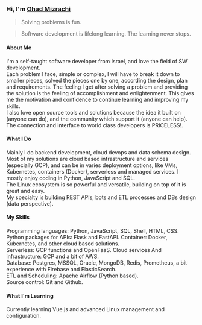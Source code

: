 ###  Hi, I'm [Ohad Mizrachi](https://github.com/ohad24)

> Solving problems is fun.

> Software development is lifelong learning. The learning never stops.

#### About Me
I'm a self-taught software developer from Israel, and love the field of SW development.  
Each problem I face, simple or complex, I will have to break it down to smaller pieces, solved the pieces one by one, according the design, plan and requirements. The feeling I get after solving a problem and providing the solution is the feeling of accomplishment and enlightenment. This gives me the motivation and confidence to continue learning and improving my skills.  
I also love open source tools and solutions because the idea it built on (anyone can do), and the community which support it (anyone can help). The connection and interface to world class developers is PRICELESS!.

#### What I Do
Mainly I do backend development, cloud devops and data schema design. Most of my solutions are cloud based infrastructure and services (especially GCP), and can be in varies deployment options, like VMs, Kubernetes, containers (Docker), serverless and managed services.
I mostly enjoy coding in Python, JavaScript and SQL.  
The Linux ecosystem is so powerful and versatile, building on top of it is great and easy.  
My specialty is building REST APIs, bots and ETL processes and DBs design (data perspective).

#### My Skills
Programming languages: Python, JavaScript, SQL, Shell, HTML, CSS.  
Python packages for APIs: Flask and FastAPI.
Container: Docker, Kubernetes, and other cloud based solutions.  
Serverless: GCP functions and OpenFaaS.
Cloud services And infrastructure: GCP and a bit of AWS.  
Database: Postgres, MSSQL, Oracle, MongoDB, Redis, Prometheus, a bit experience with Firebase and ElasticSearch.  
ETL and Scheduling: Apache Airflow (Python based).  
Source control: Git and Github.

#### What I'm Learning
Currently learning Vue.js and advanced Linux management and configuration.
